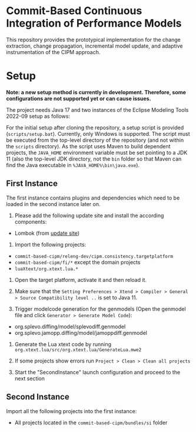 # Commit-Based Continuous Integration of Performance Models

This repository provides the prototypical implementation for the change extraction, change propagation, incremental model update, and adaptive instrumentation of the CIPM approach.

# Setup
**Note: a new setup method is currently in development. Therefore, some configurations are not supported yet or can cause issues.**

The project needs Java 17 and two instances of the Eclipse Modeling Tools 2022-09 setup as follows:

For the initial setup after cloning the repository, a setup script is provided (`scripts/setup.bat`). Currently, only Windows is supported. The script must be executed from the top-level directory of the repository (and not within the `scripts` directory). As the script uses Maven to build dependent projects, the `JAVA_HOME` environment variable must be set pointing to a JDK 11 (also the top-level JDK directory, not the `bin` folder so that Maven can find the Java executable in `%JAVA_HOME%\bin\java.exe`).

## First Instance

The first instance contains plugins and dependencies which need to be loaded in the second instance later on.

1. Please add the following update site and install the according components:
  - Lombok (from [update site](https://projectlombok.org/p2))

1. Import the following projects:
  - `commit-based-cipm/releng-dev/cipm.consistency.targetplatform`
  - `commit-based-cipm/fi/*` except the domain projects
  - `luaXtext/org.xtext.lua.*`

1. Open the target platform, activate it and then reload it.

1. Make sure that the `Setting Preferences > Xtend > Compiler > General > Source Compatibility level ..`  is set to Java 11.

1. Trigger modelcode generation for the genmodels (Open the genmodel file and click `Generator > Generate Model Code`):
  - org.splevo.diffing/model/splevodiff.genmodel
  - org.splevo.jamopp.diffing/model/jamoppdiff.genmodel

1. Generate the Lua xtext code by running `org.xtext.lua/src/org.xtext.lua/GenerateLua.mwe2`

1. If some projects show errors run `Project > Clean > Clean all projects`

1. Start the "SecondInstance" launch configuration and proceed to the next section

## Second Instance

Import all the following projects into the first instance:
 - All projects located in the `commit-based-cipm/bundles/si` folder

<!-- The project requires Java 13 and an Eclipse Modeling Tools 2021-09 instance with the installation of Xtext (from the Marketplace), PCM 5.0 (from [update site](https://updatesite.palladio-simulator.com/palladio-build-updatesite/releases/5.0.0)), Lombok (from [update site](https://projectlombok.org/p2)), Checkstyle (from [update site](https://checkstyle.org/eclipse-cs-update-site)), SoMoX (from [update site](https://updatesite.palladio-simulator.com/palladio-reverseengineering-somox-jamopp/nightly/)), JaMoPP (from [update site](https://updatesite.palladio-simulator.com/palladio-supporting-eclipsejavadevelopmenttools/nightly/)) and SDQ Commons 2.0 (from [update site](http://kit-sdq.github.io/updatesite/release/commons/2.0.0/)).

Currently, further required plugins are contained within the Git submodules. After the submodules have been initialized, Vitruv needs to be setup according to its documentation, in the CIPM-Pipeline directory `cipm.consistency.bridge.eclipse/cipm.consistency.base.shared/dep-generator`, the command `gradlew bundle copyBundles` needs to be executed, and the following plugins need to be imported into Eclipse:

* All from `/CIPM-Pipeline/cipm.consistency.bridge.eclipse`, `/Vitruv/bundles`, and `/Palladio-Build-Coding-Conventions`
* From `/Vitruv-Domains-ComponentBasedSystems/bundles`:
    * tools.vitruv.domains.java
    * tools.vitruv.domains.pcm
    * tools.vitruv.domains.uml
* From `/Vitruv-Applications-ComponentBasedSystems/bundles`:
    * tools.vitruv.applications.pcmjava.util
    * tools.vitruv.applications.util.temporary
* From this repository (`/changed-based-adaptive-instrumentation` and `/Vitruv-Applications-PCMJavaAdditionals`):
    * cipm.consistency.commitintegration.diff.util
    * cipm.consistency.commitintegration.settings
    * cipm.consistency.domains.java
    * cipm.consistency.tools.evaluation.data
    * org.splevo.commons
    * org.splevo.diffing
    * org.splevo.extraction
    * org.splevo.jamopp.diffing
    * org.splevo.jamopp.extraction
    * org.splevo.jamopp.util

A new Eclipse instance with all imported plugins has to be started. Afterwards, the remaining plugins of this repository (again `/changed-based-adaptive-instrumentation` and `/Vitruv-Applications-PCMJavaAdditionals`) need to be imported.

To setup the correct Checkstyle configuration, the files `org.splevo.releng.codeconventions/splevo-checkstyle-rules.xml` from SPLevo as `SPLevo Style` and `org.palladiosimulator.codeconventions/palladio-checkstyle-rules.xml` from Palladio-Build-CodingConventions as `Palladio Coding Conventions` shall be imported. In addition, the `Palladio Coding Conventions` need to be set as the default Checkstyle configuration. -->
